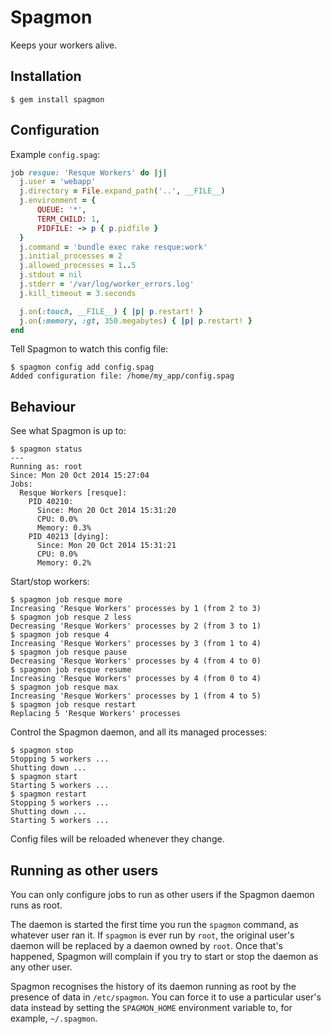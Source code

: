 # Spagmon

Keeps your workers alive.

## Installation

```
$ gem install spagmon
```

## Configuration

Example `config.spag`:

```ruby
job resque: 'Resque Workers' do |j|
  j.user = 'webapp'
  j.directory = File.expand_path('..', __FILE__)
  j.environment = {
      QUEUE: '*',
      TERM_CHILD: 1,
      PIDFILE: -> p { p.pidfile }
  }
  j.command = 'bundle exec rake resque:work'
  j.initial_processes = 2
  j.allowed_processes = 1..5
  j.stdout = nil
  j.stderr = '/var/log/worker_errors.log'
  j.kill_timeout = 3.seconds

  j.on(:touch, __FILE__) { |p| p.restart! }
  j.on(:memory, :gt, 350.megabytes) { |p| p.restart! }
end
```

Tell Spagmon to watch this config file:

```
$ spagmon config add config.spag
Added configuration file: /home/my_app/config.spag
```

## Behaviour

See what Spagmon is up to:

```
$ spagmon status
---
Running as: root
Since: Mon 20 Oct 2014 15:27:04
Jobs:
  Resque Workers [resque]:
    PID 40210:
      Since: Mon 20 Oct 2014 15:31:20
      CPU: 0.0%
      Memory: 0.3%
    PID 40213 [dying]:
      Since: Mon 20 Oct 2014 15:31:21
      CPU: 0.0%
      Memory: 0.2%  
```

Start/stop workers:

```
$ spagmon job resque more
Increasing 'Resque Workers' processes by 1 (from 2 to 3)
$ spagmon job resque 2 less
Decreasing 'Resque Workers' processes by 2 (from 3 to 1)
$ spagmon job resque 4
Increasing 'Resque Workers' processes by 3 (from 1 to 4)
$ spagmon job resque pause
Decreasing 'Resque Workers' processes by 4 (from 4 to 0)
$ spagmon job resque resume
Increasing 'Resque Workers' processes by 4 (from 0 to 4)
$ spagmon job resque max
Increasing 'Resque Workers' processes by 1 (from 4 to 5)
$ spagmon job resque restart
Replacing 5 'Resque Workers' processes
```

Control the Spagmon daemon, and all its managed processes:

```
$ spagmon stop
Stopping 5 workers ...
Shutting down ...
$ spagmon start
Starting 5 workers ...
$ spagmon restart
Stopping 5 workers ...
Shutting down ...
Starting 5 workers ...
```

Config files will be reloaded whenever they change.

## Running as other users

You can only configure jobs to run as other users if the Spagmon daemon runs as root.

The daemon is started the first time you run the `spagmon` command, as whatever user ran it. If `spagmon` is ever run by `root`, the original user's daemon will be replaced by a daemon owned by `root`. Once that's happened, Spagmon will complain if you try to start or stop the daemon as any other user.

Spagmon recognises the history of its daemon running as root by the presence of data in `/etc/spagmon`. You can force it to use a particular user's data instead by setting the `SPAGMON_HOME` environment variable to, for example, `~/.spagmon`.